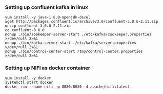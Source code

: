### Setting up confluent kafka in linux

```
yum install -y java-1.8.0-openjdk-devel
wget http://packages.confluent.io/archive/3.0/confluent-3.0.0-2.11.zip
unzip confluent-3.0.0-2.11.zip
cd confluent-3.0.0
nohup ./bin/zookeeper-server-start ./etc/kafka/zookeeper.properties >/dev/null 2>&1 
nohup ./bin/kafka-server-start ./etc/kafka/server.properties >/dev/null 2>&1 
nohup ./bin/control-center-start /tmp/control-center.properties >/dev/null 2>&1 
```


### Setting up NIFI as docker container

```
yum install -y docker
systemctl start docker
docker run --name nifi -p 8080:8080 -d apache/nifi:latest
```
